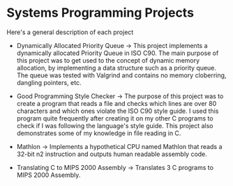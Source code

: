 # Systems Programming Projects

Here's a general description of each project

- Dynamically Allocated Priority Queue -> This project implements a dynamically allocated Priority Queue in ISO C90. The main purpose of this project was to get used to the concept of dynamic memory allocation, by implementing a data structure such as a priority queue. The queue was tested with Valgrind and contains no memory cloberring, dangling pointers, etc.  

- Good Programming Style Checker -> The purpose of this project was to create a program that reads a file and checks which lines are over 80 characters and which ones violate the ISO C90 style guide. I used this program quite frequently after creating it on my other C programs to check if I was following the language's style guide. This project also demonstrates some of my knowledge in file reading in C. 

-  Mathlon -> Implements a hypothetical CPU named Mathlon that reads a 32-bit n2 instruction and outputs human readable assembly code. 

- Translating C to MIPS 2000 Assembly -> Translates 3 C programs to MIPS 2000 Assembly. 
